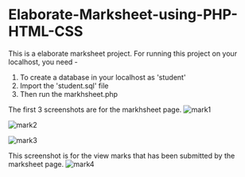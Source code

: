 # Elaborate-Marksheet-using-PHP-HTML-CSS
This is a elaborate marksheet project. For running this project on your localhost, you need -
1. To create a database in your localhost as 'student'
2. Import the 'student.sql' file 
3. Then run the markhsheet.php

The first 3 screenshots are for the markhsheet page.
![mark1](https://github.com/nure-jannat/Student-Attendance-System-using-PHP-HTML-CSS/assets/106591934/01f5d229-262c-49d8-990c-cfee6c6a47b4)


![mark2](https://github.com/nure-jannat/Student-Attendance-System-using-PHP-HTML-CSS/assets/106591934/25cf775f-7ca6-46b3-9df0-0e40ea776ba1)


![mark3](https://github.com/nure-jannat/Student-Attendance-System-using-PHP-HTML-CSS/assets/106591934/0d432248-b0c0-4bb5-9158-1dbf4ddb14f8)


This screenshot is for the view marks that has been submitted by the marksheet page.
![mark4](https://github.com/nure-jannat/Elaborate-Marksheet-using-PHP-HTML-CSS/assets/106591934/269d4d31-fd02-4c84-b5fe-cb65313c7b86)
